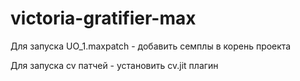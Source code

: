 # victoria-gratifier-max

Для запуска UO_1.maxpatch - добавить семплы в корень проекта

Для запуска cv патчей - установить cv.jit плагин
